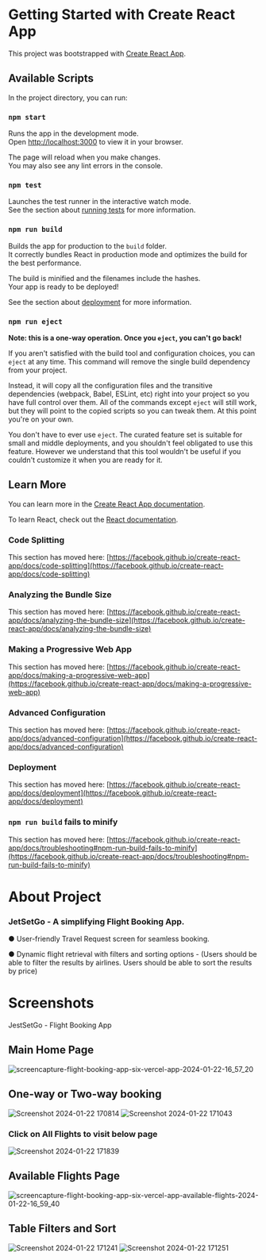 # Getting Started with Create React App

This project was bootstrapped with [Create React App](https://github.com/facebook/create-react-app).

## Available Scripts

In the project directory, you can run:

### `npm start`

Runs the app in the development mode.\
Open [http://localhost:3000](http://localhost:3000) to view it in your browser.

The page will reload when you make changes.\
You may also see any lint errors in the console.

### `npm test`

Launches the test runner in the interactive watch mode.\
See the section about [running tests](https://facebook.github.io/create-react-app/docs/running-tests) for more information.

### `npm run build`

Builds the app for production to the `build` folder.\
It correctly bundles React in production mode and optimizes the build for the best performance.

The build is minified and the filenames include the hashes.\
Your app is ready to be deployed!

See the section about [deployment](https://facebook.github.io/create-react-app/docs/deployment) for more information.

### `npm run eject`

**Note: this is a one-way operation. Once you `eject`, you can't go back!**

If you aren't satisfied with the build tool and configuration choices, you can `eject` at any time. This command will remove the single build dependency from your project.

Instead, it will copy all the configuration files and the transitive dependencies (webpack, Babel, ESLint, etc) right into your project so you have full control over them. All of the commands except `eject` will still work, but they will point to the copied scripts so you can tweak them. At this point you're on your own.

You don't have to ever use `eject`. The curated feature set is suitable for small and middle deployments, and you shouldn't feel obligated to use this feature. However we understand that this tool wouldn't be useful if you couldn't customize it when you are ready for it.

## Learn More

You can learn more in the [Create React App documentation](https://facebook.github.io/create-react-app/docs/getting-started).

To learn React, check out the [React documentation](https://reactjs.org/).

### Code Splitting

This section has moved here: [https://facebook.github.io/create-react-app/docs/code-splitting](https://facebook.github.io/create-react-app/docs/code-splitting)

### Analyzing the Bundle Size

This section has moved here: [https://facebook.github.io/create-react-app/docs/analyzing-the-bundle-size](https://facebook.github.io/create-react-app/docs/analyzing-the-bundle-size)

### Making a Progressive Web App

This section has moved here: [https://facebook.github.io/create-react-app/docs/making-a-progressive-web-app](https://facebook.github.io/create-react-app/docs/making-a-progressive-web-app)

### Advanced Configuration

This section has moved here: [https://facebook.github.io/create-react-app/docs/advanced-configuration](https://facebook.github.io/create-react-app/docs/advanced-configuration)

### Deployment

This section has moved here: [https://facebook.github.io/create-react-app/docs/deployment](https://facebook.github.io/create-react-app/docs/deployment)

### `npm run build` fails to minify

This section has moved here: [https://facebook.github.io/create-react-app/docs/troubleshooting#npm-run-build-fails-to-minify](https://facebook.github.io/create-react-app/docs/troubleshooting#npm-run-build-fails-to-minify)


# About Project 
### JetSetGo - A simplifying Flight Booking App.

● User-friendly Travel Request screen for seamless booking.

● Dynamic flight retrieval with filters and sorting options - (Users should be able to filter the results by airlines. Users should be able to sort the results by price)

# Screenshots
JestSetGo - Flight Booking App

## Main Home Page

![screencapture-flight-booking-app-six-vercel-app-2024-01-22-16_57_20](https://github.com/ashtralgoveas/flight-booking-app/assets/62205466/9567fefc-8c76-4636-abac-647d553a1d91)

## One-way or Two-way booking

![Screenshot 2024-01-22 170814](https://github.com/ashtralgoveas/flight-booking-app/assets/62205466/bd4be2ed-d21c-45c3-8af4-4cfa3e494b2c)
![Screenshot 2024-01-22 171043](https://github.com/ashtralgoveas/flight-booking-app/assets/62205466/d94c4b99-346e-4cef-b8ab-578dd1735413)

### Click on All Flights to visit below page
![Screenshot 2024-01-22 171839](https://github.com/ashtralgoveas/flight-booking-app/assets/62205466/bc51d785-7dfe-4300-b76e-2dab73a6c51c)

## Available Flights Page
![screencapture-flight-booking-app-six-vercel-app-available-flights-2024-01-22-16_59_40](https://github.com/ashtralgoveas/flight-booking-app/assets/62205466/c0e029cd-2933-4fe4-b362-fa9205a21b19)

## Table Filters and Sort
![Screenshot 2024-01-22 171241](https://github.com/ashtralgoveas/flight-booking-app/assets/62205466/6c34dd6d-105f-4957-a227-ed2598efa632)
![Screenshot 2024-01-22 171251](https://github.com/ashtralgoveas/flight-booking-app/assets/62205466/3ce443d6-aa26-400b-8cbe-f6aa4c09f26b)



